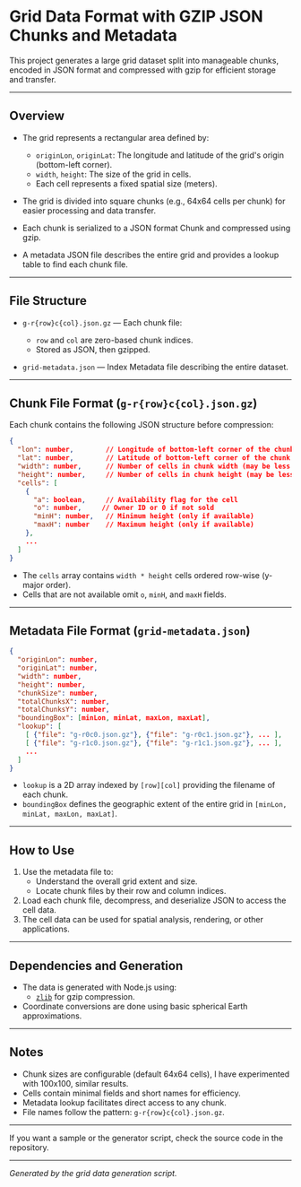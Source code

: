 
# Grid Data Format with GZIP JSON Chunks and Metadata

This project generates a large grid dataset split into manageable chunks, encoded in JSON format and compressed with gzip for efficient storage and transfer.

---

## Overview

- The grid represents a rectangular area defined by:
  - `originLon`, `originLat`: The longitude and latitude of the grid's origin (bottom-left corner).
  - `width`, `height`: The size of the grid in cells.
  - Each cell represents a fixed spatial size (meters).

- The grid is divided into square chunks (e.g., 64x64 cells per chunk) for easier processing and data transfer.

- Each chunk is serialized to a JSON format Chunk and compressed using gzip.

- A metadata JSON file describes the entire grid and provides a lookup table to find each chunk file.

---

## File Structure

- `g-r{row}c{col}.json.gz` — Each chunk file:
  - `row` and `col` are zero-based chunk indices.
  - Stored as JSON, then gzipped.
  
- `grid-metadata.json` — Index Metadata file describing the entire dataset.

---

## Chunk File Format (`g-r{row}c{col}.json.gz`)

Each chunk contains the following JSON structure before compression:

```json
{
  "lon": number,        // Longitude of bottom-left corner of the chunk
  "lat": number,        // Latitude of bottom-left corner of the chunk
  "width": number,      // Number of cells in chunk width (may be less than chunkSize on edges)
  "height": number,     // Number of cells in chunk height (may be less than chunkSize on edges)
  "cells": [
    {
      "a": boolean,     // Availability flag for the cell
      "o": number,     // Owner ID or 0 if not sold
      "minH": number,   // Minimum height (only if available)
      "maxH": number    // Maximum height (only if available)
    },
    ...
  ]
}
```

- The `cells` array contains `width * height` cells ordered row-wise (y-major order).
- Cells that are not available omit `o`, `minH`, and `maxH` fields.

---

## Metadata File Format (`grid-metadata.json`)

```json
{
  "originLon": number,
  "originLat": number,
  "width": number,
  "height": number,
  "chunkSize": number,
  "totalChunksX": number,
  "totalChunksY": number,
  "boundingBox": [minLon, minLat, maxLon, maxLat],
  "lookup": [
    [ {"file": "g-r0c0.json.gz"}, {"file": "g-r0c1.json.gz"}, ... ],
    [ {"file": "g-r1c0.json.gz"}, {"file": "g-r1c1.json.gz"}, ... ],
    ...
  ]
}
```

- `lookup` is a 2D array indexed by `[row][col]` providing the filename of each chunk.
- `boundingBox` defines the geographic extent of the entire grid in `[minLon, minLat, maxLon, maxLat]`.

---

## How to Use

1. Use the metadata file    to:
   - Understand the overall grid extent and size.
   - Locate chunk files by their row and column indices.
2. Load each chunk file, decompress, and deserialize JSON to access the cell data.
3. The cell data can be used for spatial analysis, rendering, or other applications.

---

## Dependencies and Generation

- The data is generated with Node.js using:
  - [`zlib`](https://nodejs.org/api/zlib.html) for gzip compression.
- Coordinate conversions are done using basic spherical Earth approximations.

---

## Notes

- Chunk sizes are configurable (default 64x64 cells), I have experimented with 100x100, similar results.
- Cells contain minimal fields and short names for efficiency.
- Metadata lookup facilitates direct access to any chunk.
- File names follow the pattern: `g-r{row}c{col}.json.gz`.

---

If you want a sample or the generator script, check the source code in the repository.

---

*Generated by the grid data generation script.*
